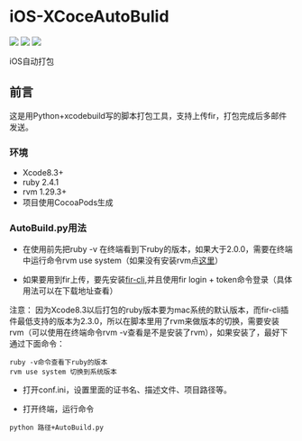 # iOS-XCoceAutoBulid

<p align='left'>
<img src="https://img.shields.io/badge/build-passing-brightgreen.svg">
<img src="https://img.shields.io/badge/language-pathon-yellow.svg">
<img src="https://img.shields.io/badge/made%20with-%3C3-red.svg">
</p>

iOS自动打包

## 前言
这是用Python+xcodebuild写的脚本打包工具，支持上传fir，打包完成后多邮件发送。

### 环境

* Xcode8.3+
* ruby 2.4.1
* rvm 1.29.3+
* 项目使用CocoaPods生成

### AutoBuild.py用法

* 在使用前先把ruby -v 在终端看到下ruby的版本，如果大于2.0.0，需要在终端中运行命令rvm use system（如果没有安装rvm点[这里](https://ruby-china.org/wiki/rvm-guide)）

* 如果要用到fir上传，要先安装[fir-cli](https://github.com/FIRHQ/fir-cli),并且使用fir login + token命令登录（具体用法可以在下载地址查看）

注意：
因为Xcode8.3以后打包的ruby版本要为mac系统的默认版本，而fir-cli插件最低支持的版本为2.3.0，所以在脚本里用了rvm来做版本的切换，需要安装rvm（可以使用在终端命令rvm -v查看是不是安装了rvm），如果安装了，最好下通过下面命令：

```
ruby -v命令查看下ruby的版本
rvm use system 切换到系统版本
```

* 打开conf.ini，设置里面的证书名、描述文件、项目路径等。

* 打开终端，运行命令

```
python 路径+AutoBuild.py
```


